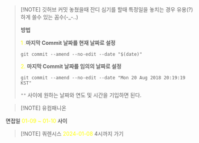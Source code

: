 
> [!NOTE] 깃허브 커밋 놓쳤을때
> 잔디 심기를 할때 특정일을 놓치는 경우 유용(?)하게 쓸수 있는 꼼수(-_-..)
> 
> **방법**
> 
> <font color="#ffff00">1 .</font>**마지막 Commit 날짜를 현재 날짜로 설정**
> 
> `git commit --amend --no-edit --date "$(date)"`
> 
><font color="#ffff00"> 2.</font> **마지막 Commit 날짜를 임의의 날짜로 설정**
> 
> `git commit --amend --no-edit --date "Mon 20 Aug 2018 20:19:19 KST"`
> 
> `""` 사이에 원하는 날짜와 연도 및 시간을 기입하면 된다.
    

> [!NOTE] 유컴패니온
>
면접일
<font color="#ffff00">01-09 ~ 01-10</font> 사이 


> [!NOTE] 쿼렌시스
>  <font color="#ffff00">2024-01-08</font> 4시까지 가기



